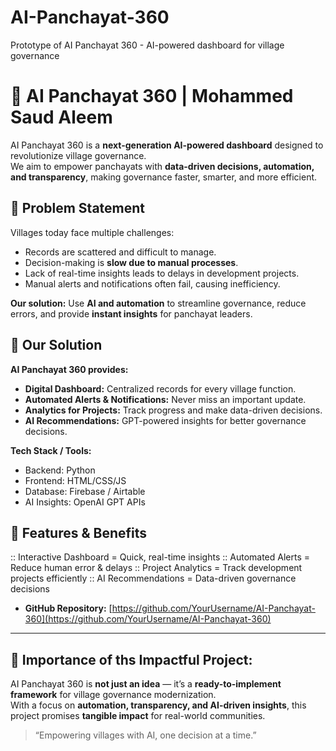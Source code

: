 # AI-Panchayat-360
Prototype of AI Panchayat 360 - AI-powered dashboard for village governance

# 🌟 AI Panchayat 360 | Mohammed Saud Aleem

AI Panchayat 360 is a **next-generation AI-powered dashboard** designed to revolutionize village governance.  
We aim to empower panchayats with **data-driven decisions, automation, and transparency**, making governance faster, smarter, and more efficient.


## 🔹 Problem Statement

Villages today face multiple challenges:
- Records are scattered and difficult to manage.  
- Decision-making is **slow due to manual processes**.  
- Lack of real-time insights leads to delays in development projects.  
- Manual alerts and notifications often fail, causing inefficiency.  

**Our solution:** Use **AI and automation** to streamline governance, reduce errors, and provide **instant insights** for panchayat leaders.


## 🔹 Our Solution

**AI Panchayat 360 provides:**
- **Digital Dashboard:** Centralized records for every village function.  
- **Automated Alerts & Notifications:** Never miss an important update.  
- **Analytics for Projects:** Track progress and make data-driven decisions.  
- **AI Recommendations:** GPT-powered insights for better governance decisions.  

**Tech Stack / Tools:**
- Backend: Python  
- Frontend: HTML/CSS/JS  
- Database: Firebase / Airtable  
- AI Insights: OpenAI GPT APIs  


## 🔹 Features & Benefits

:: Interactive Dashboard = Quick, real-time insights 
:: Automated Alerts = Reduce human error & delays 
:: Project Analytics = Track development projects efficiently 
:: AI Recommendations = Data-driven governance decisions 





- **GitHub Repository:** [https://github.com/YourUsername/AI-Panchayat-360](https://github.com/YourUsername/AI-Panchayat-360)  
  

---

## 🔹 Importance of ths Impactful Project:

AI Panchayat 360 is **not just an idea** — it’s a **ready-to-implement framework** for village governance modernization.  
With a focus on **automation, transparency, and AI-driven insights**, this project promises **tangible impact** for real-world communities.  

> “Empowering villages with AI, one decision at a time.”

